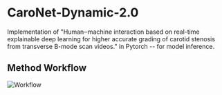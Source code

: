 # CaroNet-Dynamic-2.0
Implementation of "Human‒machine interaction based on real-time explainable deep learning for higher accurate grading of carotid stenosis from transverse B-mode scan videos." in Pytorch -- for model inference.

## Method Workflow
![Workflow](https://github.com/user-attachments/assets/d96445ca-3217-4ca3-90ca-5575fbd307a2)

